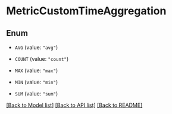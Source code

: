 # MetricCustomTimeAggregation

## Enum


* `AVG` (value: `"avg"`)

* `COUNT` (value: `"count"`)

* `MAX` (value: `"max"`)

* `MIN` (value: `"min"`)

* `SUM` (value: `"sum"`)


[[Back to Model list]](../README.md#documentation-for-models) [[Back to API list]](../README.md#documentation-for-api-endpoints) [[Back to README]](../README.md)


